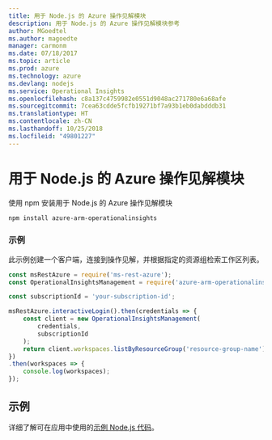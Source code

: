 ```yaml
---
title: 用于 Node.js 的 Azure 操作见解模块
description: 用于 Node.js 的 Azure 操作见解模块参考
author: MGoedtel
ms.author: magoedte
manager: carmonm
ms.date: 07/18/2017
ms.topic: article
ms.prod: azure
ms.technology: azure
ms.devlang: nodejs
ms.service: Operational Insights
ms.openlocfilehash: c8a137c4759982e0551d9048ac271780e6a68afe
ms.sourcegitcommit: 7cea63cdde5fcfb19271bf7a93b1eb0dabdddb31
ms.translationtype: HT
ms.contentlocale: zh-CN
ms.lasthandoff: 10/25/2018
ms.locfileid: "49801227"
---
```

# <a name="azure-operational-insights-modules-for-nodejs"></a>用于 Node.js 的 Azure 操作见解模块

使用 npm 安装用于 Node.js 的 Azure 操作见解模块

```bash
npm install azure-arm-operationalinsights
```

### <a name="example"></a>示例 

此示例创建一个客户端，连接到操作见解，并根据指定的资源组检索工作区列表。

```javascript
const msRestAzure = require('ms-rest-azure');
const OperationalInsightsManagement = require('azure-arm-operationalinsights');

const subscriptionId = 'your-subscription-id';

msRestAzure.interactiveLogin().then(credentials => {
    const client = new OperationalInsightsManagement(
        credentials,
        subscriptionId
    );
    return client.workspaces.listByResourceGroup('resource-group-name');
})
.then(workspaces => {
    console.log(workspaces);
});
``` 

## <a name="samples"></a>示例

详细了解可在应用中使用的[示例 Node.js 代码](https://azure.microsoft.com/resources/samples/?platform=nodejs)。
